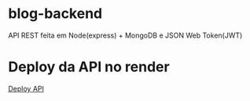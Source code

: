 # blog-backend
API REST feita em Node(express) + MongoDB e JSON Web Token(JWT)
# Deploy da API no render
<a href="https://api-blogbackend.onrender.com/">Deploy API</a>
